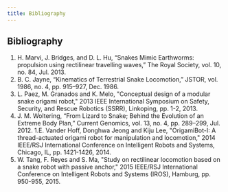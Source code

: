 ```yaml
---
title: Bibliography
---
```



## Bibliography
1. H. Marvi, J. Bridges, and D. L. Hu, “Snakes Mimic Earthworms: propulsion using rectilinear travelling waves,” The Royal Society, vol. 10, no. 84, Jul. 2013. 
1. B. C. Jayne, “Kinematics of Terrestrial Snake Locomotion,” JSTOR, vol. 1986, no. 4, pp. 915–927, Dec. 1986. 
1. L. Paez, M. Granados and K. Melo, "Conceptual design of a modular snake origami robot," 2013 IEEE International Symposium on Safety, Security, and Rescue Robotics (SSRR), Linkoping, pp. 1-2, 2013.
1. J. M. Woltering, “From Lizard to Snake; Behind the Evolution of an Extreme Body Plan,” Current Genomics, vol. 13, no. 4, pp. 289–299, Jul. 2012. 
1.E. Vander Hoff, Donghwa Jeong and Kiju Lee, "OrigamiBot-I: A thread-actuated origami robot for manipulation and locomotion," 2014 IEEE/RSJ International Conference on Intelligent Robots and Systems, Chicago, IL, pp. 1421-1426, 2014.
1. W. Tang, F. Reyes and S. Ma, "Study on rectilinear locomotion based on a snake robot with passive anchor," 2015 IEEE/RSJ International Conference on Intelligent Robots and Systems (IROS), Hamburg, pp. 950-955, 2015.
